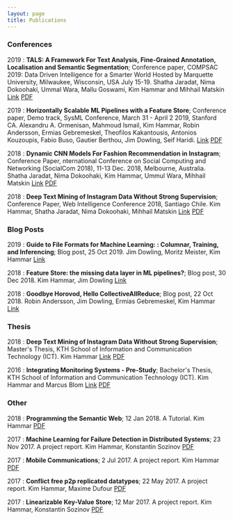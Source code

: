 ```yaml
---
layout: page
title: Publications
---
```


### Conferences

2019
:   **TALS: A Framework For Text Analysis, Fine-Grained Annotation, Localisation and Semantic Segmentation**; Conference paper, COMPSAC 2019: Data Driven Intelligence for a Smarter World Hosted by Marquette University, Milwaukee, Wisconsin, USA July 15-19.
    Shatha Jaradat, Nima Dokoohaki, Ummal Wara, Mallu Goswami, Kim Hammar and
Mihhail Matskin
	[Link](https://ieeexplore.ieee.org/document/8754470)
	[PDF](/assets/papers/tals.pdf)

2019
:   **Horizontally Scalable ML Pipelines with a Feature Store**; Conference paper, Demo track, SysML Conference, March 31 - April 2 2019, Stanford CA.
    Alexandru A. Ormenisan, Mahmoud Ismail, Kim Hammar, Robin Andersson, Ermias Gebremeskel, Theofilos Kakantousis, Antonios Kouzoupis, Fabio Buso, Gautier Berthou, Jim Dowling, Seif Haridi.
	[Link](https://www.sysml.cc/doc/2019/demo_7.pdf)
	[PDF](/assets/papers/sysml_featurestore.pdf)


2018
:   **Dynamic CNN Models For Fashion Recommendation in Instagram**; Conference Paper, nternational Conference on Social Computing and Networking (SocialCom 2018), 11-13 Dec. 2018, Melbourne, Australia.
	Shatha Jaradat, Nima Dokoohaki, Kim Hammar, Ummul Wara, Mihhail Matskin
	[Link](http://kth.diva-portal.org/smash/record.jsf?pid=diva2%3A1319767&dswid=2781)
	[PDF](/assets/papers/dynamic_cnn.pdf)

2018
:   **Deep Text Mining of Instagram Data Without Strong Supervision**; Conference Paper, Web Intelligence Conference 2018, Santiago Chile.
    Kim Hammar, Shatha Jaradat, Nima Dokoohaki, Mihhail Matskin
	[Link](https://ieeexplore.ieee.org/document/8609589)
	[PDF](/assets/papers/deep_text_mining_wi18.pdf)

### Blog Posts

2019
:   **Guide to File Formats for Machine Learning: : Columnar, Training, and Inferencing**; Blog post, 25 Oct 2019.
	Jim Dowling, Moritz Meister, Kim Hammar
	[Link](https://www.logicalclocks.com/blog/guide-to-file-formats-for-machine-learning-with-feature-store)

2018
:   **Feature Store: the missing data layer in ML pipelines?**; Blog post, 30 Dec 2018.
	Kim Hammar, Jim Dowling
	[Link](https://www.logicalclocks.com/blog/feature-store-the-missing-data-layer-in-ml-pipelines)

2018
:   **Goodbye Horovod, Hello CollectiveAllReduce**; Blog post, 22 Oct 2018.
	Robin Andersson, Jim Dowling, Ermias Gebremeskel, Kim Hammar
	[Link](https://www.logicalclocks.com/blog/goodbye-horovod-hello-collectiveallreduce)


### Thesis

2018
:   **Deep Text Mining of Instagram Data Without Strong Supervision**; Master's Thesis, KTH School of Information and Communication Technology (ICT).
	Kim Hammar
	[Link](http://kth.diva-portal.org/smash/record.jsf?aq2=%5B%5B%5D%5D&c=15&af=%5B%5D&searchType=LIST_LATEST&sortOrder2=title_sort_asc&query=&language=sv&pid=diva2%3A1222945&aq=%5B%5B%5D%5D&sf=all&aqe=%5B%5D&sortOrder=author_sort_asc&onlyFullText=false&noOfRows=50&dswid=-989)
	[PDF](/assets/papers/master_thesis.pdf)

2016
:   **Integrating Monitoring Systems - Pre-Study**; Bachelor's Thesis, KTH School of Information and Communication Technology (ICT).
	Kim Hammar and Marcus Blom
	[Link](http://kth.diva-portal.org/smash/record.jsf?pid=diva2%3A955069&dswid=7067)
	[PDF](/assets/papers/bachelor_thesis.pdf)


### Other

2018
:   **Programming the Semantic Web**; 12 Jan 2018. A Tutorial.
	Kim Hammar
	[PDF](/assets/papers/programming_semweb.pdf)

2017
:   **Machine Learning for Failure Detection in Distributed Systems**; 23 Nov 2017. A project report.
	Kim Hammar, Konstantin Sozinov
	[PDF](/assets/papers/mlfd.pdf)

2017
:   **Mobile Communications**; 2 Jul 2017. A project report.
	Kim Hammar
	[PDF](/assets/papers/mobile_communication.pdf)

2017
:   **Conflict free p2p replicated datatypes**; 22 May 2017. A project report.
	Kim Hammar, Maxime Dufour
	[PDF](/assets/papers/p2p_crdt_logoot.pdf)


2017
:   **Linearizable Key-Value Store**; 12 Mar 2017. A project report.
	Kim Hammar, Konstantin Sozinov
	[PDF](/assets/papers/lin_key_value.pdf)
